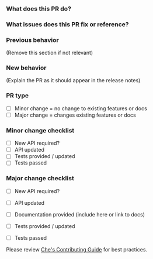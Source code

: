 ### What does this PR do?


### What issues does this PR fix or reference?


### Previous behavior
(Remove this section if not relevant)

### New behavior
(Explain the PR as it should appear in the release notes)

### PR type
- [ ] Minor change = no change to existing features or docs
- [ ] Major change = changes existing features or docs

### Minor change checklist
- [ ] New API required?
- [ ] API updated
- [ ] Tests provided / updated
- [ ] Tests passed

### Major change checklist
- [ ] New API required?
- [ ] API updated
- [ ] Documentation provided (include here or link to docs)
- [ ] Tests provided / updated
- [ ] Tests passed


Please review [Che's Contributing Guide](https://github.com/eclipse/che/CONTRIBUTING.MD) for best practices.
